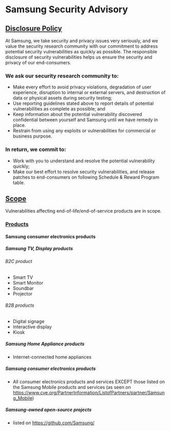 # Samsung Security Advisory

## [Disclosure Policy](DISCLOSURE.md)
At Samsung, we take security and privacy issues very seriously, and we value the security research community with our commitment to address potential security vulnerabilities as quickly as possible. The responsible disclosure of security vulnerabilities helps us ensure the security and privacy of our end-consumers.

### We ask our security research community to:
* Make every effort to avoid privacy violations, degradation of user experience, disruption to internal or external servers, and destruction of data or physical assets during security testing;
* Use reporting guidelines stated above to report details of potential vulnerabilities as complete as possible; and
* Keep information about the potential vulnerability discovered confidential between yourself and Samsung until we have remedy in place.
* Restrain from using any exploits or vulnerabilities for commercial or business purpose.

### In return, we commit to:
* Work with you to understand and resolve the potential vulnerability quickly;
* Make our best effort to resolve security vulnerabilities, and release patches to end-consumers on following Schedule & Reward Program table.


## [Scope](SCOPE.md)
Vulnerabilities affecting end-of-life/end-of-service products are in scope.

### [Products](PRODUCT.md)
#### Samsung consumer electronics products
##### Samsung TV, Display products
###### B2C product
* Smart TV
* Smart Monitor
* Soundbar
* Projector
###### B2B products
* Digital signage
* Interactive display
* Kiosk

##### Samsung Home Appliance products
* Internet-connected home appliances

##### Samsung consumer electronics products
* All consumer electronics products and services EXCEPT those listed on the Samsung Mobile products and services (as seen on https://www.cve.org/PartnerInformation/ListofPartners/partner/Samsung_Mobile)

##### Samsung-owned open-source projects
* listed on https://github.com/Samsung/
